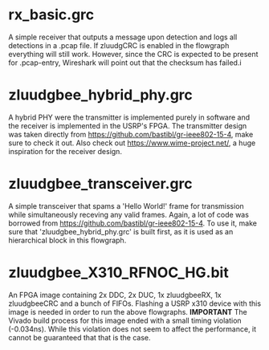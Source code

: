 # rx\_basic.grc
A simple receiver that outputs a message upon detection and logs all detections in a .pcap
file. If zluudgCRC is enabled in the flowgraph everything will still work. However, since
the CRC is expected to be present for .pcap-entry, Wireshark will point out that the checksum
has failed.i

# zluudgbee\_hybrid\_phy.grc
A hybrid PHY were the transmitter is implemented purely in software and the receiver
is implemented in the USRP's FPGA. The transmitter design was taken directly from
https://github.com/bastibl/gr-ieee802-15-4, make sure to check it out. Also check out
https://www.wime-project.net/, a huge inspiration for the receiver design.

# zluudgbee\_transceiver.grc
A simple transceiver that spams a 'Hello World!' frame for transmission while simultaneously
receving any valid frames. Again, a lot of code was borrowed from
https://github.com/bastibl/gr-ieee802-15-4. To use it, make sure that 'zluudgbee\_hybrid\_phy.grc'
is built first, as it is used as an hierarchical block in this flowgraph.

# zluudgbee\_X310\_RFNOC\_HG.bit
An FPGA image containing 2x DDC, 2x DUC, 1x zluudgbeeRX, 1x zluudgbeeCRC and a bunch of FIFOs.
Flashing a USRP x310 device with this image is needed in order to run the above flowgraphs.
**IMPORTANT** The Vivado build process for this image ended with a small timing violation
(-0.034ns). While this violation does not seem to affect the performance, it cannot be
guaranteed that that is the case.
